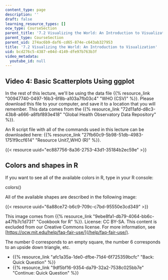 ```yaml
---
content_type: page
description: ''
draft: false
learning_resource_types: []
ocw_type: CourseSection
parent_title: '7.2 Visualizing the World: An Introduction to Visualization'
parent_type: CourseSection
parent_uid: 274ac6b9-daf6-cd65-874e-c643ab327953
title: '7.2 Visualizing the World: An Introduction to Visualization'
uid: bcd276c5-4387-e04d-4149-dfe97b763b3f
video_metadata:
  youtube_id: null
---
```

## Video 4: Basic Scatterplots Using ggplot

In the rest of this lecture, we'll be using the data file {{% resource_link "00947740-0497-16b3-6f8b-a103a7fb03c4" "WHO (CSV)" %}}. Please download this file to your computer, and save it to a location that you will remember. This data comes from the {{% resource_link "72d11afd-d8c3-43b8-a666-a8fbf893e418" "Global Health Observatory Data Repository" %}}. 

An R script file with all of the commands used in this lecture can be downloaded here: {{% resource_link "27fb60c9-5b98-51db-4983-1751f9ccf614" "Resource Unit7_WHO (R)" %}}.

{{< resource uuid="ec887756-8a36-2753-43d1-35184b2ec59e" >}}

## Colors and shapes in R

If you want to see all of the available colors in R, type in your R console:

colors()

All of the available shapes are described in the following image:

{{< resource uuid="6a88ce72-b6c9-709c-c7bd-95550e3cd349" >}}

This image comes from {{% resource_link "9ebe8fa1-db79-4064-bb6c-a47fb7c1d731" "Cookbook for R" %}}. License: CC BY-SA. This content is excluded from our Creative Commons license. For more information, see [https://ocw.mit.edu/help/faq-fair-use/](/help/faq-fair-use/).

The number 0 corresponds to an empty square, the number 6 corresponds to an upside down triangle, etc.

- {{% resource_link "afc1a35a-1de0-dfbe-71d4-6f725359bcfc" "Back: Quick Question" %}}
- {{% resource_link "9df5bf16-9354-da79-32a2-7538c025bb7e" "Continue: Quick Question" %}}